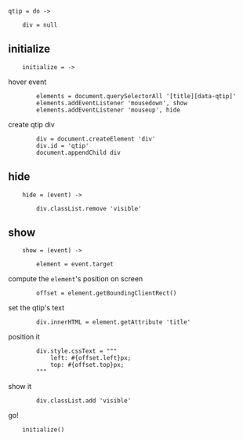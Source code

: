 
	qtip = do ->

		div = null

## initialize

		initialize = ->

hover event

			elements = document.querySelectorAll '[title][data-qtip]'
			elements.addEventListener 'mousedown', show
			elements.addEventListener 'mouseup', hide

create qtip div

			div = document.createElement 'div'
			div.id = 'qtip'
			document.appendChild div

## hide

		hide = (event) ->

			div.classList.remove 'visible'

## show

		show = (event) ->

			element = event.target

compute the `element`'s position on screen

			offset = element.getBoundingClientRect()

set the qtip's text

			div.innerHTML = element.getAttribute 'title'

position it

			div.style.cssText = """
				left: #{offset.left}px;
				top: #{offset.top}px;
			"""

show it

			div.classList.add 'visible'

go!

		initialize()